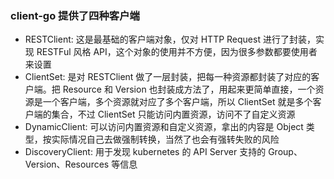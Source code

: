 
### client-go 提供了四种客户端
- RESTClient: 这是最基础的客户端对象，仅对 HTTP Request 进行了封装，实现 RESTFul 风格 API，这个对象的使用并不方便，因为很多参数都要使用者来设置
- ClientSet: 是对 RESTClient 做了一层封装，把每一种资源都封装了对应的客户端。把 Resource 和 Version 也封装成方法了，用起来更简单直接，一个资源是一个客户端，多个资源就对应了多个客户端，所以 ClientSet 就是多个客户端的集合，不过 ClientSet 只能访问内置资源，访问不了自定义资源
- DynamicClient: 可以访问内置资源和自定义资源，拿出的内容是 Object 类型，按实际情况自己去做强制转换，当然了也会有强转失败的风险
- DiscoveryClient: 用于发现 kubernetes 的 API Server 支持的 Group、Version、Resources 等信息


